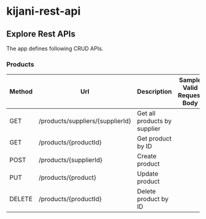 # kijani-rest-api

## Explore Rest APIs

The app defines following CRUD APIs.

### Products

| Method | Url                              | Description                 | Sample Valid Request Body |
|--------|----------------------------------|-----------------------------| ------------------------- |
| GET    | /products/suppliers/{supplierId} | Get all products by supplier| |
| GET    | /products/{productId}            | Get product by ID           | |
| POST   | /products/{supplierId}           | Create product              | |
| PUT    | /products/{product}              | Update product              | |
| DELETE | /products/{productId}            | Delete product by ID        | |
